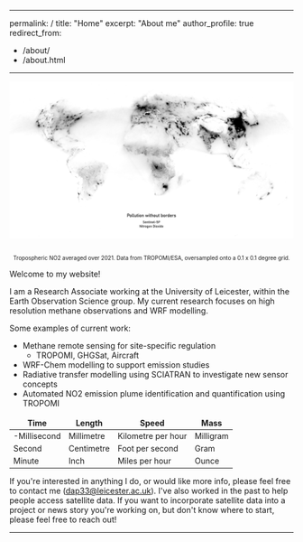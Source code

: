 <style>
td, th {
   border: none!important;
}
</style>
---
permalink: /
title: "Home"
excerpt: "About me"
author_profile: true
redirect_from: 
  - /about/
  - /about.html
---
![Tropospheric NO2 over the UK](/images/Global_NO2.png)  
<p align="center"><sub><sub>Tropospheric NO2 averaged over 2021. Data from TROPOMI/ESA, oversampled onto a 0.1 x 0.1 degree grid.</sub></sub></p>

Welcome to my website! 

I am a Research Associate working at the University of Leicester, within the Earth Observation Science group. My current research focuses on high resolution methane observations and WRF modelling. 


Some examples of current work:
  - Methane remote sensing for site-specific regulation
    - TROPOMI, GHGSat, Aircraft
  - WRF-Chem modelling to support emission studies
  - Radiative transfer modelling using SCIATRAN to investigate new sensor concepts
  - Automated NO2 emission plume identification and quantification using TROPOMI




| Time         | Length        | Speed              | Mass         |
| ------------ | ------------- | ------------------ | ------------ |
| -Millisecond | Millimetre    | Kilometre per hour | Milligram    |
| Second       | Centimetre    | Foot per second    | Gram         |
| Minute       | Inch          | Miles per hour     | Ounce        |


If you're interested in anything I do, or would like more info, please feel free to contact me (dap33@leicester.ac.uk). I've also worked in the past to help people access satellite data. If you want to incorporate satellite data into a project or news story you're working on, but don't know where to start, please feel free to reach out! 

---


